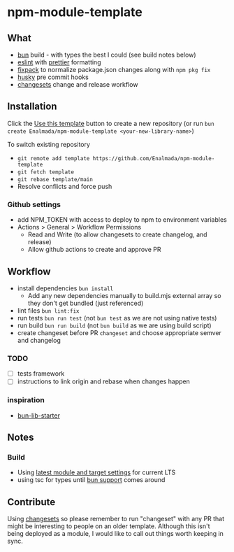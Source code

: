 # npm-module-template

## What
* [bun](https://bun.sh/docs/bundler) build - with types the best I could (see build notes below)
* [eslint](https://eslint.org/) with [prettier](https://prettier.io/) formatting
* [fixpack](https://www.npmjs.com/package/fixpack) to normalize package.json changes along with `npm pkg fix`
* [husky](https://typicode.github.io/husky/) pre commit hooks
* [changesets](https://github.com/changesets/changesets) change and release workflow

## Installation
Click the [Use this template](https://github.com/Enalmada/npm-module-template/generate) button to create a new repository 
(or run `bun create Enalmada/npm-module-template <your-new-library-name>`)

To switch existing repository 
* `git remote add template https://github.com/Enalmada/npm-module-template`
* `git fetch template`
* `git rebase template/main`
* Resolve conflicts and force push

### Github settings
* add NPM_TOKEN with access to deploy to npm to environment variables
* Actions > General > Workflow Permissions
  * Read and Write (to allow changesets to create changelog, and release)
  * Allow github actions to create and approve PR

## Workflow
* install dependencies `bun install`
  * Add any new dependencies manually to build.mjs external array so they don't get bundled (just referenced)
* lint files `bun lint:fix`
* run tests `bun run test` (not `bun test` as we are not using native tests)
* run build `bun run build` (not `bun build` as we are using build script)
* create changeset before PR `changeset` and choose appropriate semver and changelog

### TODO
- [ ] tests framework
- [ ] instructions to link origin and rebase when changes happen

### inspiration
* [bun-lib-starter](https://github.com/wobsoriano/bun-lib-starter)

## Notes
### Build
* Using [latest module and target settings](https://stackoverflow.com/questions/72380007/what-typescript-configuration-produces-output-closest-to-node-js-18-capabilities/72380008#72380008) for current LTS
* using tsc for types until [bun support](https://github.com/oven-sh/bun/issues/5141#issuecomment-1727578701) comes around

## Contribute
Using [changesets](https://github.com/changesets/changesets) so please remember to run "changeset" with any PR that might be interesting to people on an older template.
Although this isn't being deployed as a module, I would like to call out things worth keeping in sync.